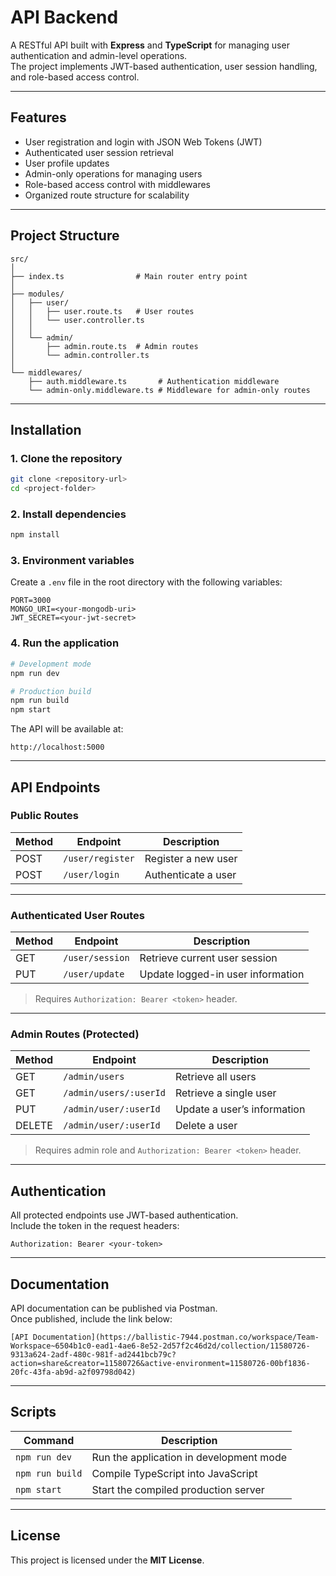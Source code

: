 # API Backend

A RESTful API built with **Express** and **TypeScript** for managing user authentication and admin-level operations.  
The project implements JWT-based authentication, user session handling, and role-based access control.

---

## Features

- User registration and login with JSON Web Tokens (JWT)
- Authenticated user session retrieval
- User profile updates
- Admin-only operations for managing users
- Role-based access control with middlewares
- Organized route structure for scalability

---

## Project Structure

```
src/
│
├── index.ts                # Main router entry point
│
├── modules/
│   ├── user/
│   │   ├── user.route.ts   # User routes
│   │   └── user.controller.ts
│   │
│   └── admin/
│       ├── admin.route.ts  # Admin routes
│       └── admin.controller.ts
│
└── middlewares/
    ├── auth.middleware.ts       # Authentication middleware
    └── admin-only.middleware.ts # Middleware for admin-only routes
```

---

## Installation

### 1. Clone the repository

```bash
git clone <repository-url>
cd <project-folder>
```

### 2. Install dependencies

```bash
npm install
```

### 3. Environment variables

Create a `.env` file in the root directory with the following variables:

```env
PORT=3000
MONGO_URI=<your-mongodb-uri>
JWT_SECRET=<your-jwt-secret>
```

### 4. Run the application

```bash
# Development mode
npm run dev

# Production build
npm run build
npm start
```

The API will be available at:

```
http://localhost:5000
```

---

## API Endpoints

### Public Routes

| Method | Endpoint         | Description         |
| ------ | ---------------- | ------------------- |
| POST   | `/user/register` | Register a new user |
| POST   | `/user/login`    | Authenticate a user |

---

### Authenticated User Routes

| Method | Endpoint        | Description                       |
| ------ | --------------- | --------------------------------- |
| GET    | `/user/session` | Retrieve current user session     |
| PUT    | `/user/update`  | Update logged-in user information |

> Requires `Authorization: Bearer <token>` header.

---

### Admin Routes (Protected)

| Method | Endpoint               | Description                 |
| ------ | ---------------------- | --------------------------- |
| GET    | `/admin/users`         | Retrieve all users          |
| GET    | `/admin/users/:userId` | Retrieve a single user      |
| PUT    | `/admin/user/:userId`  | Update a user’s information |
| DELETE | `/admin/user/:userId`  | Delete a user               |

> Requires admin role and `Authorization: Bearer <token>` header.

---

## Authentication

All protected endpoints use JWT-based authentication.  
Include the token in the request headers:

```
Authorization: Bearer <your-token>
```

---

## Documentation

API documentation can be published via Postman.  
Once published, include the link below:

```
[API Documentation](https://ballistic-7944.postman.co/workspace/Team-Workspace~6504b1c0-ead1-4ae6-8e52-2d57f2c46d2d/collection/11580726-9313a624-2adf-480c-981f-ad2441bcb79c?action=share&creator=11580726&active-environment=11580726-00bf1836-20fc-43fa-ab9d-a2f09798d042)
```

---

## Scripts

| Command         | Description                             |
| --------------- | --------------------------------------- |
| `npm run dev`   | Run the application in development mode |
| `npm run build` | Compile TypeScript into JavaScript      |
| `npm start`     | Start the compiled production server    |

---

## License

This project is licensed under the **MIT License**.
